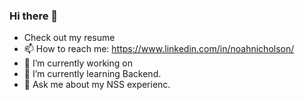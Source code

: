 ### Hi there 👋
- Check out my resume  
- 📫 How to reach me: https://www.linkedin.com/in/noahnicholson/
- 🔭 I’m currently working on     
- 🌱 I’m currently learning Backend.    
- 💬 Ask me about my NSS experienc.    
           
<!--
**NoahNicholson/noahnicholson** is a ✨ _special_ ✨ repository because its `README.md` (this file) appears on your GitHub profile.

Here are some ideas to get you started:

- 🔭 I’m currently working on ...
- 🌱 I’m currently learning ...
- 👯 I’m looking to collaborate on ...
- 🤔 I’m looking for help with ...
- 💬 Ask me about ...
- 📫 How to reach me: ...
- 😄 Pronouns: ...
- ⚡ Fun fact: ...
-->
  
 
